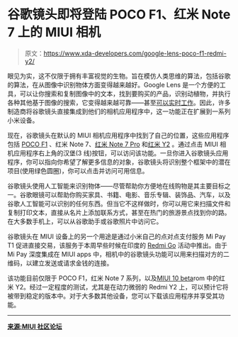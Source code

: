 # 谷歌镜头即将登陆 POCO F1、红米 Note 7 上的 MIUI 相机

> 原文：<https://www.xda-developers.com/google-lens-poco-f1-redmi-y2/>

眼见为实，这不仅限于拥有丰富视觉的生物。旨在模仿人类思维的算法，包括谷歌的算法，在从图像中识别物体方面变得越来越好。Google Lens 是一个方便的工具，可以让你搜索和复制图像中的文本，找到要购买的产品，识别动植物，并执行各种其他基于图像的搜索，它变得越来越可靠——甚至[可以实时工作](https://www.xda-developers.com/google-pixel-3-real-time-google-lens-google-camera/)。因此，许多制造商将谷歌镜头直接集成到他们的相机应用程序中，这一功能正在扩展到一系列小米设备。

现在，谷歌镜头在默认的 MIUI 相机应用程序中找到了自己的位置，这些应用程序包括 [POCO F1](https://www.xda-developers.com/xiaomi-poco-f1-design-display-gaming-performance-review/) 、红米 Note 7、[红米 Note 7 Pro](https://www.xda-developers.com/xiaomi-redmi-note-7-pro-first-impressions/) 和[红米 Y2](https://www.xda-developers.com/xiaomi-beta-test-redmi-note-6-pro-5-y2-android-pie/) 。通过点击 MIUI 相机应用程序右上角的汉堡(3 线)按钮，可以访问该功能。一旦你进入谷歌镜头应用程序，你可以指向你希望了解更多信息的对象，谷歌镜头将识别整个框架中的潜在项目(使用绿色圆圈)，你可以点击并访问可用信息。

谷歌镜头使用人工智能来识别物体——尽管帮助你方便地在线购物是其主要目标之一。谷歌眼镜可以帮助你购买家具、书籍、电影、音乐专辑、装饰品、汽车，以及谷歌人工智能可以识别的任何东西。但当它不这样做时，你可以用它来扫描文件和复制打印文本，直接从名片上添加联系方式，甚至在热门的旅游景点找到你的路。在大多数手机上，可以从谷歌助手或谷歌照片中访问它。

谷歌镜头在 MIUI 设备上的另一个用途是通过小米自己的点对点支付服务 Mi Pay T1 促进直接交易，该服务于本周早些时候在印度的 [Redmi Go](https://www.xda-developers.com/xiaomi-redmi-go-launch-india-rs-4499/) 活动中推出。由于 Mi Pay 深度集成在 MIUI apps 中，相机中的谷歌镜头功能可以用来扫描对方的二维码，以建立发送或请求金钱的连接。

该功能目前仅限于 POCO F1，红米 Note 7 系列，以及[MIUI 10 beta](https://www.xda-developers.com/miui-10-beta-program-xiaomi-redmi-note-7-pro/)rom 中的红米 Y2。经过一定程度的测试，尤其是在动力微弱的 Redmi Y2 上，可以预计它将被带到稳定的版本中。对于大多数其他设备，您可以下载该应用程序并享受其功能。

* * *

[**来源:MIUI 社区论坛**](http://in.c.mi.com/thread-1802208-1-0.html)